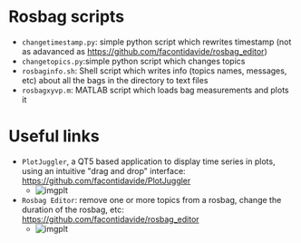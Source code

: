 # Rosbag scripts

- `changetimestamp.py`: simple python script which rewrites timestamp (not as adavanced as https://github.com/facontidavide/rosbag_editor)
- `changetopics.py`:simple python script which changes topics
- `rosbaginfo.sh`: Shell script which writes info (topics names, messages, etc) about all the bags in the directory to text files
- `rosbagxyvp.m`: MATLAB script which loads bag measurements and plots it

# Useful links

- `PlotJuggler`, a QT5 based application to display time series in plots, using an intuitive "drag and drop" interface: https://github.com/facontidavide/PlotJuggler 
  - ![imgplt](https://github.com/facontidavide/PlotJuggler/blob/master/docs/images/PlotJuggler.gif)
- `Rosbag Editor`: remove one or more topics from a rosbag, change the duration of the rosbag, etc: https://github.com/facontidavide/rosbag_editor
  - ![imgplt](https://github.com/facontidavide/rosbag_editor/blob/master/rosbag_editor.png)
